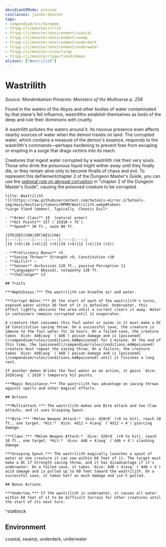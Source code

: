 ```yaml
---
obsidianUIMode: preview
cssclasses: json5e-monster
tags:
- compendium/src/5e/mpmm
- ttrpg-cli/monster/cr/13
- ttrpg-cli/monster/environment/coastal
- ttrpg-cli/monster/environment/swamp
- ttrpg-cli/monster/environment/underdark
- ttrpg-cli/monster/environment/underwater
- ttrpg-cli/monster/size/large
- ttrpg-cli/monster/type/fiend/demon
aliases: ["Wastrilith"]
---
```

# Wastrilith
*Source: Mordenkainen Presents: Monsters of the Multiverse p. 258*  

Found in the waters of the Abyss and other bodies of water contaminated by that plane's fell influence, wastriliths establish themselves as lords of the deep and rule their dominions with cruelty.

A wastrilith pollutes the waters around it. Its noxious presence even affects nearby sources of water when the demon travels on land. The corrupted water, which contains a measure of the demon's essence, responds to the wastrilith's commands—perhaps hardening to prevent foes from escaping or erupting in a surge that drags victims into its reach.

Creatures that ingest water corrupted by a wastrilith risk their very souls. Those who drink the poisonous liquid might wither away until they finally die, or they remain alive only to become thralls of chaos and evil. To represent this defilementchapter 2 of the Dungeon Master's Guide, you can use the [optional rule on abyssal corruption](compendium/tables/optional-rule-abyssal-corruption-abyssal-corruption.md) in "chapter 2 of the Dungeon Master's Guide", causing the poisoned creature to be corrupted.

```ad-statblock
title: Wastrilith
![](https://raw.githubusercontent.com/5etools-mirror-2/5etools-img/main/bestiary/tokens/MPMM/Wastrilith.webp#token)
*Large fiend (demon), Typically  Chaotic Evil*

- **Armor Class** 18  (natural armor)
- **Hit Points** 157 (`15d10 + 75`)
- **Speed** 30 ft., swim 80 ft.

|STR|DEX|CON|INT|WIS|CHA|
|:---:|:---:|:---:|:---:|:---:|:---:|
|19 (+4)|18 (+4)|21 (+5)|19 (+4)|12 (+1)|14 (+2)|

- **Proficiency Bonus** +5
- **Saving Throws** Strength +9, Constitution +10
- **Skills** ⏤
- **Senses** darkvision 120 ft., passive Perception 11
- **Languages** Abyssal, telepathy 120 ft.
- **Challenge** 13

## Traits

***Amphibious.*** The wastrilith can breathe air and water.

***Corrupt Water.*** At the start of each of the wastrilith's turns, exposed water within 30 feet of it is befouled. Underwater, this effect lightly obscures the area until a current clears it away. Water in containers remains corrupted until it evaporates.

A creature that consumes this foul water or swims in it must make a DC 18 Constitution saving throw. On a successful save, the creature is immune to the foul water for 24 hours. On a failed save, the creature takes `dice: 4d6|avg` (`4d6`) poison damage and is [poisoned](/compendium/rules/conditions.md#poisoned) for 1 minute. At the end of this time, the [poisoned](/compendium/rules/conditions.md#poisoned) creature must repeat the saving throw. On a failure, the creature takes `dice: 4d8|avg` (`4d8`) poison damage and is [poisoned](/compendium/rules/conditions.md#poisoned) until it finishes a long rest.

If another demon drinks the foul water as an action, it gains `dice: 2d10|avg` (`2d10`) temporary hit points.

***Magic Resistance.*** The wastrilith has advantage on saving throws against spells and other magical effects.

## Actions

***Multiattack.*** The wastrilith makes one Bite attack and two Claw attacks, and it uses Grasping Spout.

***Bite.*** *Melee Weapon Attack:* `dice: d20+9` (+9 to hit), reach 10 ft., one target. *Hit:* `dice: 4d12 + 4|avg` (`4d12 + 4`) piercing damage.

***Claws.*** *Melee Weapon Attack:* `dice: d20+9` (+9 to hit), reach 10 ft., one target. *Hit:* `dice: 4d6 + 4|avg` (`4d6 + 4`) slashing damage.

***Grasping Spout.*** The wastrilith magically launches a spout of water at one creature it can see within 60 feet of it. The target must make a DC 17 Strength saving throw, and it has disadvantage if it's underwater. On a failed save, it takes `dice: 4d8 + 4|avg` (`4d8 + 4`) acid damage and is pulled up to 60 feet toward the wastrilith. On a successful save, it takes half as much damage and isn't pulled.

## Bonus Actions

***Undertow.*** If the wastrilith is underwater, it causes all water within 60 feet of it to be difficult terrain for other creatures until the start of its next turn.
```
^statblock

## Environment

coastal, swamp, underdark, underwater